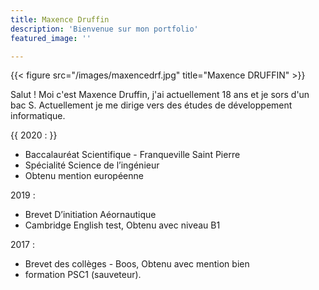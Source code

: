 ```yaml
---
title: Maxence Druffin
description: 'Bienvenue sur mon portfolio'
featured_image: ''

---
```

{{< figure src="/images/maxencedrf.jpg" title="Maxence DRUFFIN" >}}

Salut ! Moi c'est Maxence Druffin, j'ai actuellement 18 ans et je sors d'un bac S. Actuellement je me dirige vers des études de développement informatique.

{{<bold> 2020 : </bold>}}
- Baccalauréat Scientifique - Franqueville Saint Pierre
- Spécialité Science de l’ingénieur
- Obtenu mention européenne

2019 : 
- Brevet D’initiation Aéornautique 
- Cambridge English test, Obtenu avec niveau B1

2017 : 
- Brevet des collèges - Boos, Obtenu avec mention bien
- formation PSC1 (sauveteur).